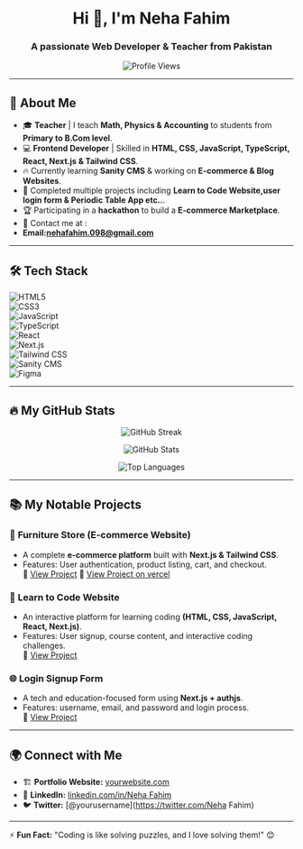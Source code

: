 <h1 align="center">Hi 👋, I'm Neha Fahim</h1>
<h3 align="center">A passionate Web Developer & Teacher from Pakistan</h3>

<p align="center">
  <img src="https://komarev.com/ghpvc/?username=NehaFahim&label=Profile%20Views&color=0e75b6&style=flat" alt="Profile Views" />
</p>

---

## 🚀 About Me  
- 🎓 **Teacher** | I teach **Math, Physics & Accounting** to students from **Primary to B.Com level**.  
- 💻 **Frontend Developer** | Skilled in **HTML, CSS, JavaScript, TypeScript, React, Next.js & Tailwind CSS**.  
- 🔥 Currently learning **Sanity CMS** & working on **E-commerce & Blog Websites**.  
- 🌟 Completed multiple projects including **Learn to Code Website,user login form  & Periodic Table App etc..**.  
- 🏆 Participating in a **hackathon** to build a **E-commerce Marketplace**.  
- 📩 Contact me at :
- **Email:nehafahim.098@gmail.com**

---

## 🛠️ Tech Stack  
![HTML5](https://img.shields.io/badge/HTML5-E34F26?style=for-the-badge&logo=html5&logoColor=white)  
![CSS3](https://img.shields.io/badge/CSS3-1572B6?style=for-the-badge&logo=css3&logoColor=white)  
![JavaScript](https://img.shields.io/badge/JavaScript-F7DF1E?style=for-the-badge&logo=javascript&logoColor=black)  
![TypeScript](https://img.shields.io/badge/TypeScript-3178C6?style=for-the-badge&logo=typescript&logoColor=white)  
![React](https://img.shields.io/badge/React-20232A?style=for-the-badge&logo=react&logoColor=61DAFB)  
![Next.js](https://img.shields.io/badge/Next.js-000000?style=for-the-badge&logo=next.js&logoColor=white)  
![Tailwind CSS](https://img.shields.io/badge/TailwindCSS-38B2AC?style=for-the-badge&logo=tailwind-css&logoColor=white)  
![Sanity CMS](https://img.shields.io/badge/Sanity-FF2D20?style=for-the-badge&logo=sanity&logoColor=white)  
![Figma](https://img.shields.io/badge/Figma-F24E1E?style=for-the-badge&logo=figma&logoColor=white)  

---

## 🔥 My GitHub Stats  
<p align="center">
  <img src="https://github-readme-streak-stats.herokuapp.com/?user=NehaFahim&theme=radical&hide_border=true" alt="GitHub Streak" />
</p>

<p align="center">
  <img src="https://github-readme-stats.vercel.app/api?username=NehaFahim&show_icons=true&theme=radical" alt="GitHub Stats" />
</p>

<p align="center">
  <img src="https://github-readme-stats.vercel.app/api/top-langs/?username=NehaFahimlayout=compact&theme=radical" alt="Top Languages" />
</p>

---

## 📚 My Notable Projects  
### 🚀 **Furniture Store (E-commerce Website)**  
- A complete **e-commerce platform** built with **Next.js & Tailwind CSS**.  
- Features: User authentication, product listing, cart, and checkout.  
🔗 [View Project](https://github.com/NehaFahim/FurnitureStore.git)
🔗 [View Project on vercel](https://furniture-store-puce.vercel.app/)  


### 📘 **Learn to Code Website**  
- An interactive platform for learning coding **(HTML, CSS, JavaScript, React, Next.js)**.  
- Features: User signup, course content, and interactive coding challenges.  
🔗 [View Project](https://github.com/NehaFahim/learn-to-code-website.git)  

### 🌐 **Login Signup Form**  
- A tech and education-focused form using **Next.js + authjs**.  
- Features: username, email, and password and login process.  
🔗 [View Project](https://github.com/NehaFahim/login-signup-form.git)  

---

## 🌍 Connect with Me  
- 🏗️ **Portfolio Website:** [yourwebsite.com](https://github.com/NehaFahim/my-portfolio.git)  
- 💼 **LinkedIn:** [linkedin.com/in/Neha Fahim](https://www.linkedin.com/in/neha-fahim-9710952b7/)   
- 🐦 **Twitter:** [@yourusername](https://twitter.com/Neha Fahim)  

---

⚡ **Fun Fact:** "Coding is like solving puzzles, and I love solving them!" 😊  
